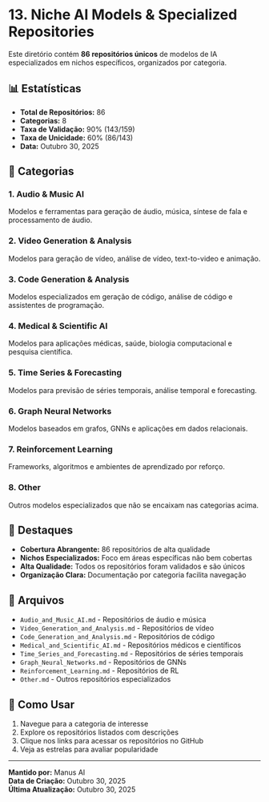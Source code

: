# 13. Niche AI Models & Specialized Repositories

Este diretório contém **86 repositórios únicos** de modelos de IA especializados em nichos específicos, organizados por categoria.

## 📊 Estatísticas

- **Total de Repositórios:** 86
- **Categorias:** 8
- **Taxa de Validação:** 90% (143/159)
- **Taxa de Unicidade:** 60% (86/143)
- **Data:** Outubro 30, 2025

## 📁 Categorias

### 1. Audio & Music AI
Modelos e ferramentas para geração de áudio, música, síntese de fala e processamento de áudio.

### 2. Video Generation & Analysis
Modelos para geração de vídeo, análise de vídeo, text-to-video e animação.

### 3. Code Generation & Analysis
Modelos especializados em geração de código, análise de código e assistentes de programação.

### 4. Medical & Scientific AI
Modelos para aplicações médicas, saúde, biologia computacional e pesquisa científica.

### 5. Time Series & Forecasting
Modelos para previsão de séries temporais, análise temporal e forecasting.

### 6. Graph Neural Networks
Modelos baseados em grafos, GNNs e aplicações em dados relacionais.

### 7. Reinforcement Learning
Frameworks, algoritmos e ambientes de aprendizado por reforço.

### 8. Other
Outros modelos especializados que não se encaixam nas categorias acima.

## 🎯 Destaques

- **Cobertura Abrangente:** 86 repositórios de alta qualidade
- **Nichos Especializados:** Foco em áreas específicas não bem cobertas
- **Alta Qualidade:** Todos os repositórios foram validados e são únicos
- **Organização Clara:** Documentação por categoria facilita navegação

## 📝 Arquivos

- `Audio_and_Music_AI.md` - Repositórios de áudio e música
- `Video_Generation_and_Analysis.md` - Repositórios de vídeo
- `Code_Generation_and_Analysis.md` - Repositórios de código
- `Medical_and_Scientific_AI.md` - Repositórios médicos e científicos
- `Time_Series_and_Forecasting.md` - Repositórios de séries temporais
- `Graph_Neural_Networks.md` - Repositórios de GNNs
- `Reinforcement_Learning.md` - Repositórios de RL
- `Other.md` - Outros repositórios especializados

## 🚀 Como Usar

1. Navegue para a categoria de interesse
2. Explore os repositórios listados com descrições
3. Clique nos links para acessar os repositórios no GitHub
4. Veja as estrelas para avaliar popularidade

---

**Mantido por:** Manus AI  
**Data de Criação:** Outubro 30, 2025  
**Última Atualização:** Outubro 30, 2025
